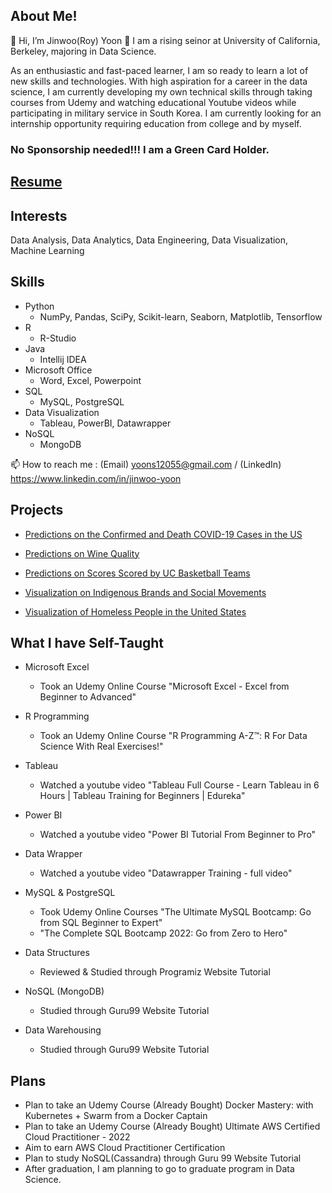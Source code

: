 ## About Me!
👋 Hi, I’m Jinwoo(Roy) Yoon 👀 I am a rising seinor at University of California, Berkeley, majoring in Data Science. 

As an enthusiastic and fast-paced learner, I am so ready to learn a lot of new skills and technologies. With high aspiration for a career in the data science, I am currently developing my own technical skills through taking courses from Udemy and watching educational Youtube videos while participating in military service in South Korea. I am currently looking for an internship opportunity requiring education from college and by myself. 

### No Sponsorship needed!!! I am a Green Card Holder.

## [Resume](https://github.com/yoons12055/Jinwoo-Yoon-Resume/blob/main/Jinwoo-Yoon-Resume.pdf)

## Interests 
Data Analysis, Data Analytics, Data Engineering, Data Visualization, Machine Learning

## Skills
- Python
  - NumPy, Pandas, SciPy, Scikit-learn, Seaborn, Matplotlib, Tensorflow
- R 
  - R-Studio
- Java 
  - Intellij IDEA
- Microsoft Office
  - Word, Excel, Powerpoint
- SQL
  - MySQL, PostgreSQL
- Data Visualization
  - Tableau, PowerBI, Datawrapper
- NoSQL
  - MongoDB

📫 How to reach me : (Email) yoons12055@gmail.com  /  (LinkedIn) https://www.linkedin.com/in/jinwoo-yoon




## Projects
- [Predictions on the Confirmed and Death COVID-19 Cases in the US](https://github.com/yoons12055/COVID19-Project)

- [Predictions on Wine Quality](https://github.com/yoons12055/Wine-Quality-Project)

- [Predictions on Scores Scored by UC Basketball Teams](https://github.com/yoons12055/UC-Basketball-Scores-Project)

- [Visualization on Indigenous Brands and Social Movements](https://github.com/yoons12055/Indigenous-Brands-Project)

- [Visualization of Homeless People in the United States](https://github.com/yoons12055/Homeless_Visualization)

## What I have Self-Taught 
- Microsoft Excel
  - Took an Udemy Online Course "Microsoft Excel - Excel from Beginner to Advanced"


- R Programming
  - Took an Udemy Online Course "R Programming A-Z™: R For Data Science With Real Exercises!" 
- Tableau 
  - Watched a youtube video "Tableau Full Course - Learn Tableau in 6 Hours | Tableau Training for Beginners | Edureka"
- Power BI 
  - Watched a youtube video "Power BI Tutorial From Beginner to Pro"
- Data Wrapper 
  - Watched a youtube video "Datawrapper Training - full video"
- MySQL & PostgreSQL
  - Took Udemy Online Courses "The Ultimate MySQL Bootcamp: Go from SQL Beginner to Expert"
  - "The Complete SQL Bootcamp 2022: Go from Zero to Hero"
- Data Structures
  - Reviewed & Studied through Programiz Website Tutorial
- NoSQL (MongoDB)
  - Studied through Guru99 Website Tutorial
- Data Warehousing
  - Studied through Guru99 Website Tutorial

## Plans
- Plan to take an Udemy Course (Already Bought) Docker Mastery: with Kubernetes + Swarm from a Docker Captain
- Plan to take an Udemy Course (Already Bought) Ultimate AWS Certified Cloud Practitioner - 2022
- Aim to earn AWS Cloud Practitioner Certification
- Plan to study NoSQL(Cassandra) through Guru 99 Website Tutorial
- After graduation, I am planning to go to graduate program in Data Science.
